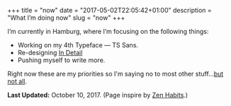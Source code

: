 +++
title = "now"
date = "2017-05-02T22:05:42+01:00"
description = "What I’m doing now"
slug = "now"
+++

I’m currently in Hamburg, where I’m focusing on the following things:

- Working on my 4th Typeface — TS Sans.
- Re-designing [In Detail](https://indtl.com/)
- Pushing myself to write more.

Right now these are my priorities so I'm saying no to most other stuff...[but not all](https://www.harrycresswell.com/contact/).


**Last Updated:** October 10, 2017. (Page inspire by [Zen Habits](https://zenhabits.net/now/).)
